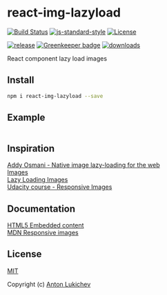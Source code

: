 # react-img-lazyload
[![Build Status](https://img.shields.io/travis/AntonLukichev/react-img-lazyload/master.svg?style=flat-square)](https://travis-ci.org/AntonLukichev/react-img-lazyload)
[![js-standard-style](https://img.shields.io/badge/code%20style-standard-brightgreen.svg?style=flat-square)](http://standardjs.com/)
[![License](https://img.shields.io/npm/l/fastify.svg?style=flat-square)](LICENSE)

[![release](https://img.shields.io/github/release/AntonLukichev/react-img-lazyload.svg?style=flat-square)](https://github.com/AntonLukichev/react-img-lazyload/releases)
[![Greenkeeper badge](https://badges.greenkeeper.io/AntonLukichev/react-img-lazyload.svg)](https://greenkeeper.io/)
[![downloads](https://img.shields.io/github/downloads/AntonLukichev/react-img-lazyload/total.svg?style=flat-square)](https://www.npmjs.com/package/react-img-lazyload)

React component lazy load images

## Install
```bash
npm i react-img-lazyload --save
```

## Example

```

```

## Inspiration
[Addy Osmani - Native image lazy-loading for the web](https://addyosmani.com/blog/lazy-loading/)<br>
[Images]((https://developers.google.com/web/fundamentals/design-and-ux/responsive/images))<br>
[Lazy Loading Images](https://developers.google.com/web/fundamentals/performance/lazy-loading-guidance/images-and-video/)<br>
[Udacity course - Responsive Images](https://www.udacity.com/course/responsive-images--ud882)

## Documentation
[HTML5 Embedded content](https://www.w3.org/TR/html5/semantics-embedded-content.htm)<br>
[MDN Responsive images](https://developer.mozilla.org/en-US/docs/Learn/HTML/Multimedia_and_embedding/Responsive_images)

## License
[MIT](LICENSE) 

Copyright (c) [Anton Lukichev](https://github.com/AntonLukichev)
